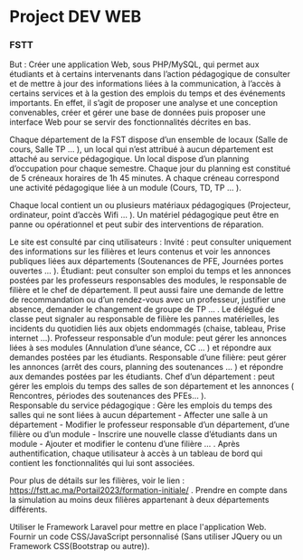 # Project DEV WEB
### FSTT

But : Créer une application Web, sous PHP/MySQL, qui permet aux étudiants et à certains intervenants dans l’action pédagogique de consulter et de mettre à jour des informations liées à la communication, à l’accès à certains services et à la gestion des emplois du temps et des événements importants.  En effet, il s’agit de proposer une analyse et une conception convenables, créer et gérer une base de données puis proposer une interface Web pour se servir des fonctionnalités décrites en bas. 

Chaque département de la FST dispose d’un ensemble de locaux (Salle de cours, Salle TP … ), un local qui n’est attribué à aucun département est attaché  au service pédagogique. Un local dispose d’un planning d’occupation pour chaque semestre. Chaque jour du planning est constitué de 5 créneaux horaires de 1h 45 minutes. A chaque créneau correspond une  activité pédagogique liée à un module (Cours, TD, TP … ). 

Chaque local  contient un ou plusieurs matériaux pédagogiques (Projecteur, ordinateur, point d’accès Wifi … ). Un matériel pédagogique peut être en panne ou opérationnel et peut subir des interventions de réparation.

Le site est consulté par cinq utilisateurs :
Invité : peut consulter uniquement des informations sur les filières et leurs contenus et voir les annonces publiques liées aux départements (Soutenances de PFE, Journées portes ouvertes … ). 
Étudiant: peut consulter son emploi du temps et les annonces postées par les professeurs responsables des modules, le responsable de filière et le chef de département. Il peut aussi faire une demande de lettre de recommandation ou d’un rendez-vous avec un professeur, justifier une absence, demander le changement de groupe de TP … . Le délégué de classe peut signaler au responsable de filière les pannes matérielles, les incidents du quotidien liés aux objets endommagés (chaise, tableau, Prise internet …).
Professeur responsable d’un module: peut gérer les annonces liées à ses modules (Annulation d’une séance, CC …  ) et répondre aux demandes postées par les étudiants. 
Responsable d’une filière: peut gérer les annonces (arrêt des cours, planning des soutenances … ) et répondre aux demandes postées par les étudiants.
Chef d’un département : peut gérer les emplois  du temps des salles de son département et les annonces ( Rencontres, périodes des soutenances des PFEs… ).  
Responsable du service pédagogique : Gère les emplois du temps des salles qui ne sont liées à aucun département - Affecter une salle à un département - Modifier le professeur responsable d’un département, d’une filière ou d’un module  - Inscrire une nouvelle classe d’étudiants dans un module - Ajouter et modifier le contenu d’une filière … . 
Après authentification, chaque utilisateur à accès à un tableau de bord qui contient les fonctionnalités qui lui sont associées. 

Pour plus de détails sur les filières, voir le lien : https://fstt.ac.ma/Portail2023/formation-initiale/ . Prendre en compte dans la simulation au moins deux filières appartenant à deux départements différents. 

Utiliser le Framework Laravel pour mettre en place l'application Web. Fournir un code CSS/JavaScript personnalisé (Sans utiliser JQuery ou un Framework CSS(Bootstrap ou autre)).

